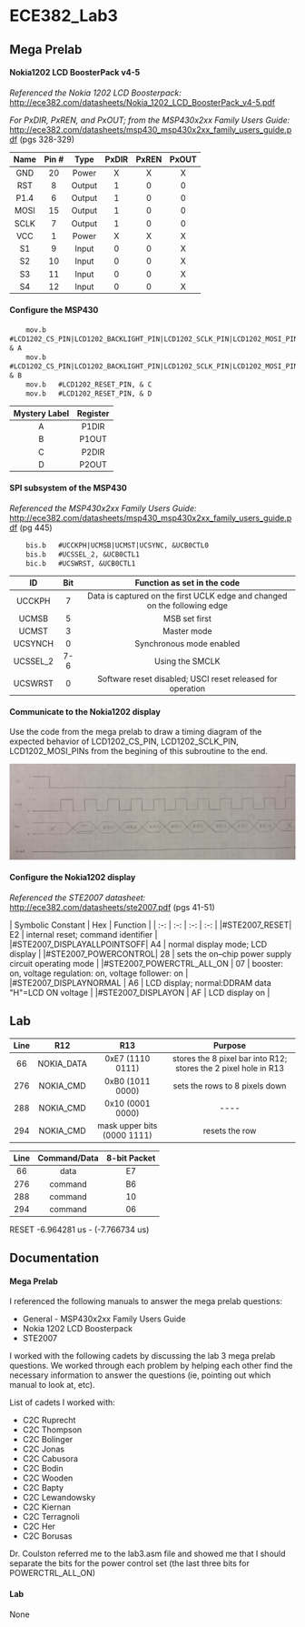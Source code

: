 ECE382_Lab3
===========

## Mega Prelab
#### Nokia1202  LCD BoosterPack v4-5
*Referenced the Nokia 1202 LCD Boosterpack:* http://ece382.com/datasheets/Nokia_1202_LCD_BoosterPack_v4-5.pdf

*For PxDIR, PxREN, and PxOUT; from the MSP430x2xx Family Users Guide:* http://ece382.com/datasheets/msp430_msp430x2xx_family_users_guide.pdf (pgs 328-329)

| Name | Pin # | Type | PxDIR| PxREN | PxOUT |
|:-: | :-: | :-: | :-: | :-: | :-: |
| GND | 20 | Power | X | X | X  |
| RST | 8 | Output | 1 | 0 | 0 |
| P1.4 | 6 | Output | 1 | 0 | 0 |   
| MOSI| 15 | Output | 1 | 0 | 0 |   
| SCLK | 7 | Output | 1 | 0 | 0 |   
| VCC | 1 | Power | X | X | X |  
| S1 | 9 | Input | 0 | 0 | X | 
| S2 | 10 | Input | 0 | 0 | X | 
| S3 | 11 | Input | 0 | 0 | X | 
| S4 | 12 | Input | 0 | 0 | X | 

#### Configure the MSP430
```
	mov.b	#LCD1202_CS_PIN|LCD1202_BACKLIGHT_PIN|LCD1202_SCLK_PIN|LCD1202_MOSI_PIN, & A
	mov.b	#LCD1202_CS_PIN|LCD1202_BACKLIGHT_PIN|LCD1202_SCLK_PIN|LCD1202_MOSI_PIN, & B
	mov.b	#LCD1202_RESET_PIN, & C
	mov.b	#LCD1202_RESET_PIN, & D
```
| Mystery Label | Register|
|:-: |:-: |
| A| P1DIR |
| B | P1OUT |
| C | P2DIR |
| D | P2OUT |

#### SPI subsystem of the MSP430

*Referenced the MSP430x2xx Family Users Guide:* http://ece382.com/datasheets/msp430_msp430x2xx_family_users_guide.pdf (pg 445)

```
	bis.b	#UCCKPH|UCMSB|UCMST|UCSYNC, &UCB0CTL0
	bis.b	#UCSSEL_2, &UCB0CTL1
	bic.b	#UCSWRST, &UCB0CTL1
```

| ID | Bit  | Function as set in the code |
|:-:|:-:|:-:|
| UCCKPH | 7 | Data is captured on the first UCLK edge and changed on the following edge |
| UCMSB | 5 | MSB set first |
| UCMST | 3 | Master mode |
| UCSYNCH | 0 | Synchronous mode enabled |
| UCSSEL_2 | 7-6 | Using the SMCLK |
| UCSWRST| 0 | Software reset disabled; USCI reset released for operation |

#### Communicate to the Nokia1202 display
Use the code from the mega prelab to draw a timing diagram of the expected behavior of LCD1202_CS_PIN, LCD1202_SCLK_PIN, LCD1202_MOSI_PINs from the begining of this subroutine to the end.

![alt test](https://github.com/sabinpark/ECE382_Lab3/blob/master/images/timing_diagram.jpg "Mega Pre Lab Timing Diagram")

#### Configure the Nokia1202 display
*Referenced the STE2007 datasheet:* http://ece382.com/datasheets/ste2007.pdf (pgs 41-51)

| Symbolic Constant | Hex | Function |
| :-: | :-: | :-: | :-: |
|#STE2007_RESET| E2 | internal reset; command identifier |
|#STE2007_DISPLAYALLPOINTSOFF| A4 | normal display mode; LCD display |
|#STE2007_POWERCONTROL| 28 | sets the on–chip power supply circuit operating mode |
|#STE2007_POWERCTRL_ALL_ON | 07 | booster: on, voltage regulation: on, voltage follower: on |
|#STE2007_DISPLAYNORMAL | A6 | LCD display; normal:DDRAM data "H"=LCD ON voltage |
|#STE2007_DISPLAYON | AF | LCD display on |


## Lab

| Line | R12 | R13 | Purpose |
|:-:|:-:|:-:|:-:|
| 66 | NOKIA_DATA | 0xE7 (1110 0111) | stores the 8 pixel bar into R12; stores the 2 pixel hole in R13 |
| 276 | NOKIA_CMD | 0xB0 (1011 0000) | sets the rows to 8 pixels down |
| 288 | NOKIA_CMD | 0x10 (0001 0000) | ---- |
| 294 | NOKIA_CMD | mask upper bits (0000 1111) | resets the row |

| Line | Command/Data | 8-bit Packet |
|:-:|:-:|:-:|
| 66 | data | E7 |
| 276 | command | B6 |
| 288 | command | 10 |
| 294 | command | 06 |

RESET
-6.964281 us - (-7.766734 us)

## Documentation

#### Mega Prelab
I referenced the following manuals to answer the mega prelab questions:
* General - MSP430x2xx Family Users Guide
* Nokia 1202 LCD Boosterpack
* STE2007

I worked with the following cadets by discussing the lab 3 mega prelab questions. We worked through each problem by helping each other find the necessary information to answer the questions (ie, pointing out which manual to look at, etc). 

List of cadets I worked with:
* C2C Ruprecht
* C2C Thompson
* C2C Bolinger
* C2C Jonas
* C2C Cabusora
* C2C Bodin
* C2C Wooden
* C2C Bapty
* C2C Lewandowsky
* C2C Kiernan
* C2C Terragnoli
* C2C Her
* C2C Borusas

Dr. Coulston referred me to the lab3.asm file and showed me that I should separate the bits for the power control set (the last three bits for POWERCTRL_ALL_ON)

#### Lab
None
